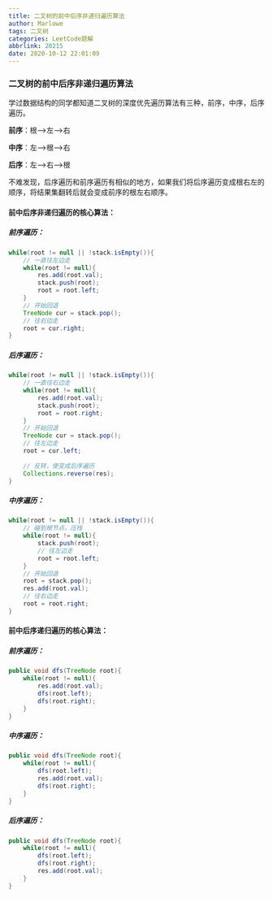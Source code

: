 ```yaml
---
title: 二叉树的前中后序非递归遍历算法
author: Marlowe
tags: 二叉树
categories: LeetCode题解
abbrlink: 20215
date: 2020-10-12 22:01:09
---
```


### 二叉树的前中后序非递归遍历算法

学过数据结构的同学都知道二叉树的深度优先遍历算法有三种，前序，中序，后序遍历。

**前序**：根-->左-->右

**中序**：左-->根-->右

**后序**：左-->右-->根

不难发现，后序遍历和前序遍历有相似的地方，如果我们将后序遍历变成根右左的顺序，将结果集翻转后就会变成前序的根左右顺序。

#### 前中后序非递归遍历的核心算法：

##### 前序遍历：

```java
while(root != null || !stack.isEmpty()){
    // 一直往左边走
    while(root != null){
        res.add(root.val);
        stack.push(root);
        root = root.left;
	}
    // 开始回退
    TreeNode cur = stack.pop();
    // 往右边走
    root = cur.right;
}
```

##### 后序遍历：

```java
while(root != null || !stack.isEmpty()){
    // 一直往右边走
    while(root != null){
        res.add(root.val);
        stack.push(root);
        root = root.right;
	}
    // 开始回退
    TreeNode cur = stack.pop();
    // 往左边走
    root = cur.left;
    
    // 反转，使变成后序遍历
    Collections.reverse(res);
}
```

##### 中序遍历：

```java
while(root != null || !stack.isEmpty()){
    // 碰到根节点，压栈
    while(root != null){
        stack.push(root);
        // 往左边走
        root = root.left;
	}
    // 开始回退
    root = stack.pop();
    res.add(root.val);
    // 往右边走
    root = root.right;
}
```

#### 前中后序递归遍历的核心算法：

##### 前序遍历：

```java
public void dfs(TreeNode root){
    while(root != null){
        res.add(root.val);
        dfs(root.left);
        dfs(root.right);
	}
}
```

##### 中序遍历：

```java
public void dfs(TreeNode root){
    while(root != null){
        dfs(root.left);
        res.add(root.val);
        dfs(root.right);
	}
}
```

##### 后序遍历：

```java
public void dfs(TreeNode root){
    while(root != null){
        dfs(root.left);
        dfs(root.right);
        res.add(root.val);
	}
}
```




